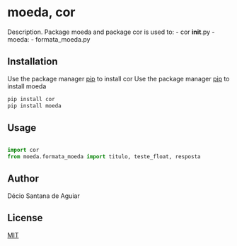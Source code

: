 # moeda, cor

Description. 
Package moeda and package cor is used to:
	- cor
		__init__.py
	- moeda:
		- formata_moeda.py

## Installation

Use the package manager [pip](https://pip.pypa.io/en/stable/) to install cor
Use the package manager [pip](https://pip.pypa.io/en/stable/) to install moeda

```bash
pip install cor
pip install moeda
```

## Usage

```python

import cor
from moeda.formata_moeda import titulo, teste_float, resposta
```

## Author
Décio Santana de Aguiar

## License
[MIT](https://choosealicense.com/licenses/mit/)